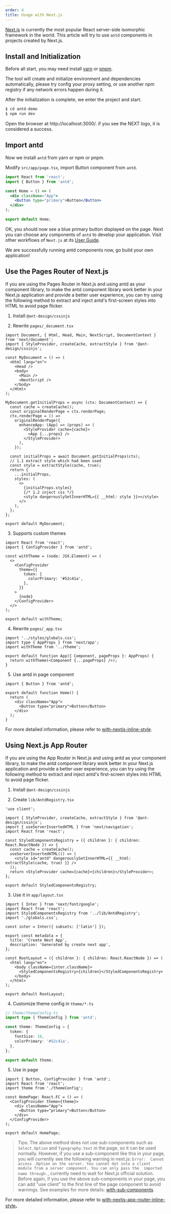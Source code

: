 ```yaml
---
order: 4
title: Usage with Next.js
---
```


[Next.js](https://nextjs.org/) is currently the most popular React server-side isomorphic framework in the world. This article will try to use `antd` components in projects created by Next.js.

## Install and Initialization

Before all start, you may need install [yarn](https://github.com/yarnpkg/yarn/) or [pnpm](https://pnpm.io/).

<InstallDependencies npm='$ npx create-next-app antd-demo' yarn='$ yarn create next-app antd-demo' pnpm='$ pnpm create next-app antd-demo'></InstallDependencies>

The tool will create and initialize environment and dependencies automatically, please try config your proxy setting, or use another npm registry if any network errors happen during it.

After the initialization is complete, we enter the project and start.

```bash
$ cd antd-demo
$ npm run dev
```

Open the browser at http://localhost:3000/. if you see the NEXT logo, it is considered a success.

## Import antd

Now we install `antd` from yarn or npm or pnpm.

<InstallDependencies npm='$ npm install antd --save' yarn='$ yarn add antd' pnpm='$ pnpm install antd --save'></InstallDependencies>

Modify `src/app/page.tsx`, import Button component from `antd`.

```jsx
import React from 'react';
import { Button } from 'antd';

const Home = () => (
  <div className="App">
    <Button type="primary">Button</Button>
  </div>
);

export default Home;
```

OK, you should now see a blue primary button displayed on the page. Next you can choose any components of `antd` to develop your application. Visit other workflows of `Next.js` at its [User Guide](https://nextjs.org/).

We are successfully running antd components now, go build your own application!

## Use the Pages Router of Next.js

If you are using the Pages Router in Next.js and using antd as your component library, to make the antd component library work better in your Next.js application and provide a better user experience, you can try using the following method to extract and inject antd's first-screen styles into HTML to avoid page flicker.

1. Install `@ant-design/cssinjs`

<InstallDependencies npm='$ npm install @ant-design/cssinjs --save' yarn='$ yarn add @ant-design/cssinjs' pnpm='$ pnpm install @ant-design/cssinjs --save'></InstallDependencies>

2. Rewrite `pages/_document.tsx`

```tsx
import Document, { Html, Head, Main, NextScript, DocumentContext } from 'next/document';
import { StyleProvider, createCache, extractStyle } from '@ant-design/cssinjs';

const MyDocument = () => (
  <Html lang="en">
    <Head />
    <body>
      <Main />
      <NextScript />
    </body>
  </Html>
);

MyDocument.getInitialProps = async (ctx: DocumentContext) => {
  const cache = createCache();
  const originalRenderPage = ctx.renderPage;
  ctx.renderPage = () =>
    originalRenderPage({
      enhanceApp: (App) => (props) => (
        <StyleProvider cache={cache}>
          <App {...props} />
        </StyleProvider>
      ),
    });

  const initialProps = await Document.getInitialProps(ctx);
  // 1.1 extract style which had been used
  const style = extractStyle(cache, true);
  return {
    ...initialProps,
    styles: (
      <>
        {initialProps.styles}
        {/* 1.2 inject css */}
        <style dangerouslySetInnerHTML={{ __html: style }}></style>
      </>
    ),
  };
};

export default MyDocument;
```

3. Supports custom themes

```tsx
import React from 'react';
import { ConfigProvider } from 'antd';

const withTheme = (node: JSX.Element) => (
  <>
    <ConfigProvider
      theme={{
        token: {
          colorPrimary: '#52c41a',
        },
      }}
    >
      {node}
    </ConfigProvider>
  </>
);

export default withTheme;
```

4. Rewrite `pages/_app.tsx`

```tsx
import '../styles/globals.css';
import type { AppProps } from 'next/app';
import withTheme from '../theme';

export default function App({ Component, pageProps }: AppProps) {
  return withTheme(<Component {...pageProps} />);
}
```

5. Use antd in page component

```tsx
import { Button } from 'antd';

export default function Home() {
  return (
    <div className="App">
      <Button type="primary">Button</Button>
    </div>
  );
}
```

For more detailed information, please refer to [with-nextjs-inline-style](https://github.com/ant-design/ant-design-examples/tree/main/examples/with-nextjs-inline-style).

## Using Next.js App Router

If you are using the App Router in Next.js and using antd as your component library, to make the antd component library work better in your Next.js application and provide a better user experience, you can try using the following method to extract and inject antd's first-screen styles into HTML to avoid page flicker.

1. Install `@ant-design/cssinjs`

<InstallDependencies npm='$ npm install @ant-design/cssinjs --save' yarn='$ yarn add @ant-design/cssinjs' pnpm='$ pnpm install @ant-design/cssinjs --save'></InstallDependencies>

2. Create `lib/AntdRegistry.tsx`

```tsx
'use client';

import { StyleProvider, createCache, extractStyle } from '@ant-design/cssinjs';
import { useServerInsertedHTML } from 'next/navigation';
import React from 'react';

const StyledComponentsRegistry = ({ children }: { children: React.ReactNode }) => {
  const cache = createCache();
  useServerInsertedHTML(() => (
    <style id="antd" dangerouslySetInnerHTML={{ __html: extractStyle(cache, true) }} />
  ));
  return <StyleProvider cache={cache}>{children}</StyleProvider>;
};

export default StyledComponentsRegistry;
```

3. Use it in `app/layout.tsx`

```tsx
import { Inter } from 'next/font/google';
import React from 'react';
import StyledComponentsRegistry from '../lib/AntdRegistry';
import './globals.css';

const inter = Inter({ subsets: ['latin'] });

export const metadata = {
  title: 'Create Next App',
  description: 'Generated by create next app',
};

const RootLayout = ({ children }: { children: React.ReactNode }) => (
  <html lang="en">
    <body className={inter.className}>
      <StyledComponentsRegistry>{children}</StyledComponentsRegistry>
    </body>
  </html>
);

export default RootLayout;
```

4. Customize theme config in `theme/*.ts`

```ts
// theme/themeConfig.ts
import type { ThemeConfig } from 'antd';

const theme: ThemeConfig = {
  token: {
    fontSize: 16,
    colorPrimary: '#52c41a',
  },
};

export default theme;
```

5. Use in page

```tsx
import { Button, ConfigProvider } from 'antd';
import React from 'react';
import theme from './themeConfig';

const HomePage: React.FC = () => (
  <ConfigProvider theme={theme}>
    <div className="App">
      <Button type="primary">Button</Button>
    </div>
  </ConfigProvider>
);

export default HomePage;
```

> Tips: The above method does not use sub-components such as `Select.Option` and `Typography.text` in the page, so it can be used normally. However, if you use a sub-component like this in your page, you will currently see the following warning in next.js: `Error:  Cannot access .Option on the server. You cannot dot into a client module from a server component. You can only pass the  imported name through.`, currently need to wait for Next.js official solution. Before again, if you use the above sub-components in your page, you can add "use client" to the first line of the page component to avoid warnings. See examples for more details: [with-sub-components](https://github.com/ant-design/ant-design-examples/blob/main/examples/with-nextjs-app-router-inline-style/src/app/with-sub-components/page.tsx).

For more detailed information, please refer to [with-nextjs-app-router-inline-style](https://github.com/ant-design/ant-design-examples/tree/main/examples/with-nextjs-app-router-inline-style)。
